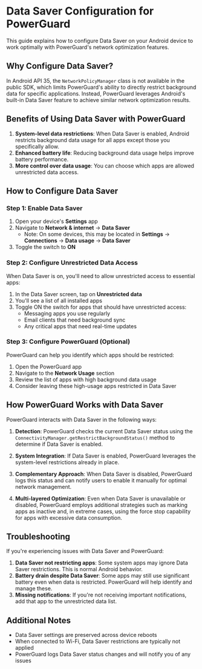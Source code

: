 # Data Saver Configuration for PowerGuard

This guide explains how to configure Data Saver on your Android device to work optimally with PowerGuard's network optimization features.

## Why Configure Data Saver?

In Android API 35, the `NetworkPolicyManager` class is not available in the public SDK, which limits PowerGuard's ability to directly restrict background data for specific applications. Instead, PowerGuard leverages Android's built-in Data Saver feature to achieve similar network optimization results.

## Benefits of Using Data Saver with PowerGuard

1. **System-level data restrictions**: When Data Saver is enabled, Android restricts background data usage for all apps except those you specifically allow.
2. **Enhanced battery life**: Reducing background data usage helps improve battery performance.
3. **More control over data usage**: You can choose which apps are allowed unrestricted data access.

## How to Configure Data Saver

### Step 1: Enable Data Saver

1. Open your device's **Settings** app
2. Navigate to **Network & internet** → **Data Saver** 
   - Note: On some devices, this may be located in **Settings** → **Connections** → **Data usage** → **Data Saver**
3. Toggle the switch to **ON**

### Step 2: Configure Unrestricted Data Access

When Data Saver is on, you'll need to allow unrestricted access to essential apps:

1. In the Data Saver screen, tap on **Unrestricted data**
2. You'll see a list of all installed apps
3. Toggle ON the switch for apps that should have unrestricted access:
   - Messaging apps you use regularly
   - Email clients that need background sync
   - Any critical apps that need real-time updates

### Step 3: Configure PowerGuard (Optional)

PowerGuard can help you identify which apps should be restricted:

1. Open the PowerGuard app
2. Navigate to the **Network Usage** section
3. Review the list of apps with high background data usage
4. Consider leaving these high-usage apps restricted in Data Saver

## How PowerGuard Works with Data Saver

PowerGuard interacts with Data Saver in the following ways:

1. **Detection**: PowerGuard checks the current Data Saver status using the `ConnectivityManager.getRestrictBackgroundStatus()` method to determine if Data Saver is enabled.

2. **System Integration**: If Data Saver is enabled, PowerGuard leverages the system-level restrictions already in place.

3. **Complementary Approach**: When Data Saver is disabled, PowerGuard logs this status and can notify users to enable it manually for optimal network management.

4. **Multi-layered Optimization**: Even when Data Saver is unavailable or disabled, PowerGuard employs additional strategies such as marking apps as inactive and, in extreme cases, using the force stop capability for apps with excessive data consumption.

## Troubleshooting

If you're experiencing issues with Data Saver and PowerGuard:

1. **Data Saver not restricting apps**: Some system apps may ignore Data Saver restrictions. This is normal Android behavior.
2. **Battery drain despite Data Saver**: Some apps may still use significant battery even when data is restricted. PowerGuard will help identify and manage these.
3. **Missing notifications**: If you're not receiving important notifications, add that app to the unrestricted data list.

## Additional Notes

- Data Saver settings are preserved across device reboots
- When connected to Wi-Fi, Data Saver restrictions are typically not applied
- PowerGuard logs Data Saver status changes and will notify you of any issues 